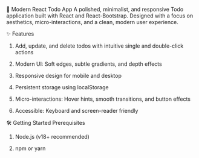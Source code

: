 📝 Modern React Todo App
A polished, minimalist, and responsive Todo application built with React and React-Bootstrap.
Designed with a focus on aesthetics, micro-interactions, and a clean, modern user experience.

✨ Features
1. Add, update, and delete todos with intuitive single and double-click actions

2. Modern UI: Soft edges, subtle gradients, and depth effects

3. Responsive design for mobile and desktop

4. Persistent storage using localStorage

5. Micro-interactions: Hover hints, smooth transitions, and button effects

6. Accessible: Keyboard and screen-reader friendly

🛠️ Getting Started
Prerequisites
1. Node.js (v18+ recommended)

2. npm or yarn
